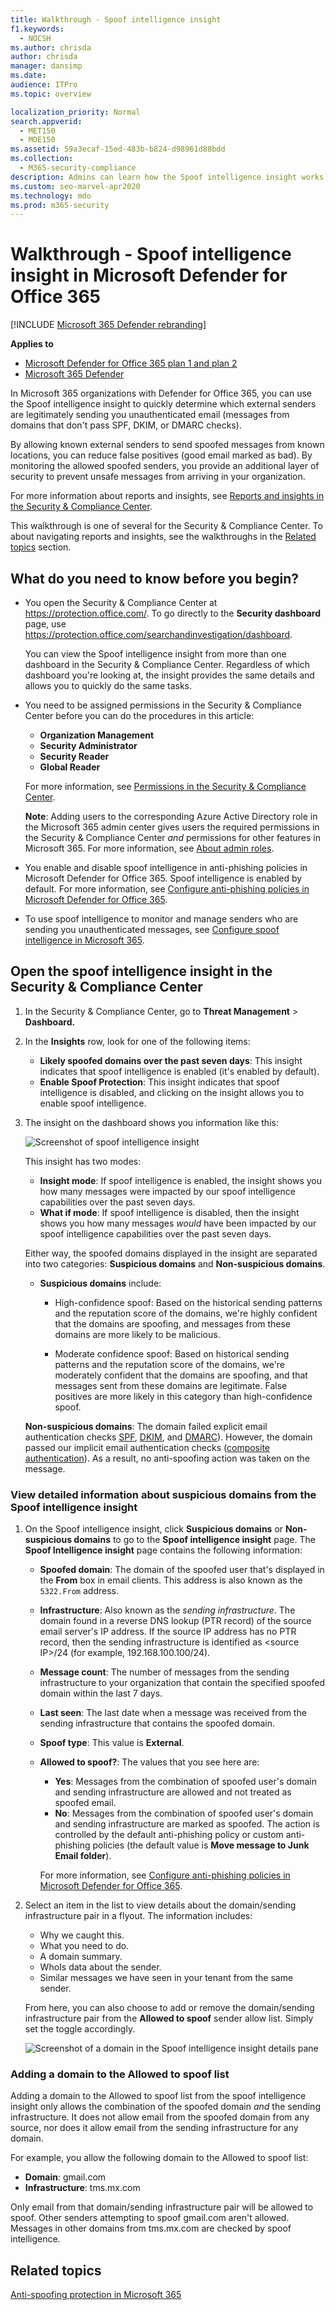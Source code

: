 ```yaml
---
title: Walkthrough - Spoof intelligence insight
f1.keywords: 
  - NOCSH
ms.author: chrisda
author: chrisda
manager: dansimp
ms.date: 
audience: ITPro
ms.topic: overview

localization_priority: Normal
search.appverid: 
  - MET150
  - MOE150
ms.assetid: 59a3ecaf-15ed-483b-b824-d98961d88bdd
ms.collection: 
  - M365-security-compliance
description: Admins can learn how the Spoof intelligence insight works. They can quickly determine which senders are legitimately sending email into their organizations from domains that don't pass email authentication checks (SPF, DKIM, or DMARC).
ms.custom: seo-marvel-apr2020
ms.technology: mdo
ms.prod: m365-security
---
```


# Walkthrough - Spoof intelligence insight in Microsoft Defender for Office 365

[!INCLUDE [Microsoft 365 Defender rebranding](../includes/microsoft-defender-for-office.md)]

**Applies to**
- [Microsoft Defender for Office 365 plan 1 and plan 2](defender-for-office-365.md)
- [Microsoft 365 Defender](../defender/microsoft-365-defender.md)

In Microsoft 365 organizations with Defender for Office 365, you can use the Spoof intelligence insight to quickly determine which external senders are legitimately sending you unauthenticated email (messages from domains that don't pass SPF, DKIM, or DMARC checks).

By allowing known external senders to send spoofed messages from known locations, you can reduce false positives (good email marked as bad). By monitoring the allowed spoofed senders, you provide an additional layer of security to prevent unsafe messages from arriving in your organization.

For more information about reports and insights, see [Reports and insights in the Security & Compliance Center](reports-and-insights-in-security-and-compliance.md).

This walkthrough is one of several for the Security & Compliance Center. To about navigating reports and insights, see the walkthroughs in the [Related topics](#related-topics) section.

## What do you need to know before you begin?

- You open the Security & Compliance Center at <https://protection.office.com/>. To go directly to the **Security dashboard** page, use <https://protection.office.com/searchandinvestigation/dashboard>.

  You can view the Spoof intelligence insight from more than one dashboard in the Security & Compliance Center. Regardless of which dashboard you're looking at, the insight provides the same details and allows you to quickly do the same tasks.

- You need to be assigned permissions in the Security & Compliance Center before you can do the procedures in this article:
  - **Organization Management**
  - **Security Administrator**
  - **Security Reader**
  - **Global Reader**

  For more information, see [Permissions in the Security & Compliance Center](permissions-in-the-security-and-compliance-center.md).

  **Note**: Adding users to the corresponding Azure Active Directory role in the Microsoft 365 admin center gives users the required permissions in the Security & Compliance Center _and_ permissions for other features in Microsoft 365. For more information, see [About admin roles](../../admin/add-users/about-admin-roles.md).

- You enable and disable spoof intelligence in anti-phishing policies in Microsoft Defender for Office 365. Spoof intelligence is enabled by default. For more information, see [Configure anti-phishing policies in Microsoft Defender for Office 365](configure-atp-anti-phishing-policies.md).

- To use spoof intelligence to monitor and manage senders who are sending you unauthenticated messages, see [Configure spoof intelligence in Microsoft 365](learn-about-spoof-intelligence.md).

## Open the spoof intelligence insight in the Security & Compliance Center

1. In the Security & Compliance Center, go to **Threat Management** \> **Dashboard.**

2. In the **Insights** row, look for one of the following items:

   - **Likely spoofed domains over the past seven days**: This insight indicates that spoof intelligence is enabled (it's enabled by default).
   - **Enable Spoof Protection**: This insight indicates that spoof intelligence is disabled, and clicking on the insight allows you to enable spoof intelligence.

3. The insight on the dashboard shows you information like this:

   ![Screenshot of spoof intelligence insight](../../media/28aeabac-c1a1-4d16-9fbe-14996f742a9a.png)

   This insight has two modes:

   - **Insight mode**: If spoof intelligence is enabled, the insight shows you how many messages were impacted by our spoof intelligence capabilities over the past seven days.
   - **What if mode**: If spoof intelligence is disabled, then the insight shows you how many messages *would* have been impacted by our spoof intelligence capabilities over the past seven days.

   Either way, the spoofed domains displayed in the insight are separated into two categories: **Suspicious domains** and **Non-suspicious domains**.

   - **Suspicious domains** include:

     - High-confidence spoof: Based on the historical sending patterns and the reputation score of the domains, we're highly confident that the domains are spoofing, and messages from these domains are more likely to be malicious.

     - Moderate confidence spoof: Based on historical sending patterns and the reputation score of the domains, we're moderately confident that the domains are spoofing, and that messages sent from these domains are legitimate. False positives are more likely in this category than high-confidence spoof.

   **Non-suspicious domains**: The domain failed explicit email authentication checks [SPF](how-office-365-uses-spf-to-prevent-spoofing.md), [DKIM](use-dkim-to-validate-outbound-email.md), and [DMARC](use-dmarc-to-validate-email.md)). However, the domain passed our implicit email authentication checks ([composite authentication](email-validation-and-authentication.md#composite-authentication)). As a result, no anti-spoofing action was taken on the message.

### View detailed information about suspicious domains from the Spoof intelligence insight

1. On the Spoof intelligence insight, click **Suspicious domains** or **Non-suspicious domains** to go to the **Spoof intelligence insight** page. The **Spoof Intelligence insight** page contains the following information:

   - **Spoofed domain**: The domain of the spoofed user that's displayed in the **From** box in email clients. This address is also known as the `5322.From` address.
   - **Infrastructure**: Also known as the _sending infrastructure_. The domain found in a reverse DNS lookup (PTR record) of the source email server's IP address. If the source IP address has no PTR record, then the sending infrastructure is identified as \<source IP\>/24 (for example, 192.168.100.100/24).
   - **Message count**: The number of messages from the sending infrastructure to your organization that contain the specified spoofed domain within the last 7 days.
   - **Last seen**: The last date when a message was received from the sending infrastructure that contains the spoofed domain.
   - **Spoof type**: This value is **External**.
   - **Allowed to spoof?**: The values that you see here are:
     - **Yes**: Messages from the combination of spoofed user's domain and sending infrastructure are allowed and not treated as spoofed email.
     - **No**: Messages from the combination of spoofed user's domain and sending infrastructure are marked as spoofed. The action is controlled by the default anti-phishing policy or custom anti-phishing policies (the default value is **Move message to Junk Email folder**).

     For more information, see [Configure anti-phishing policies in Microsoft Defender for Office 365](configure-atp-anti-phishing-policies.md).

2. Select an item in the list to view details about the domain/sending infrastructure pair in a flyout. The information includes:
   - Why we caught this.
   - What you need to do.
   - A domain summary.
   - WhoIs data about the sender.
   - Similar messages we have seen in your tenant from the same sender.

   From here, you can also choose to add or remove the domain/sending infrastructure pair from the **Allowed to spoof** sender allow list. Simply set the toggle accordingly.

   ![Screenshot of a domain in the Spoof intelligence insight details pane](../../media/03ad3e6e-2010-4e8e-b92e-accc8bbebb79.png)

### Adding a domain to the Allowed to spoof list

Adding a domain to the Allowed to spoof list from the spoof intelligence insight only allows the combination of the spoofed domain *and* the sending infrastructure. It does not allow email from the spoofed domain from any source, nor does it allow email from the sending infrastructure for any domain.

For example, you allow the following domain to the Allowed to spoof list:

- **Domain**: gmail.com
- **Infrastructure**: tms.mx.com

Only email from that domain/sending infrastructure pair will be allowed to spoof. Other senders attempting to spoof gmail.com aren't allowed. Messages in other domains from tms.mx.com are checked by spoof intelligence.

## Related topics

[Anti-spoofing protection in Microsoft 365](anti-spoofing-protection.md)
